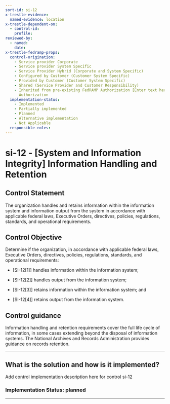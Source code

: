 ```yaml
---
sort-id: si-12
x-trestle-evidence:
  named-evidence: location
x-trestle-dependent-on:
  - control-id:
    profile:
reviewed-by:
  - named:
    date:
x-trestle-fedramp-props:
  control-origination:
    - Service provider Corporate
    - Service provider System Specific
    - Service Provider Hybrid (Corporate and System Specific)
    - Configured by Customer (Customer System Specific)
    - Provided by Customer (Customer System Specific)
    - Shared (Service Provider and Customer Responsibility)
    - Inherited from pre-existing FedRAMP Authorization [Enter text here], Date of
      Authorization
  implementation-status:
    - Implemented
    - Partially implemented
    - Planned
    - Alternative implementation
    - Not Applicable
  responsible-roles:
---
```


# si-12 - \[System and Information Integrity\] Information Handling and Retention

## Control Statement

The organization handles and retains information within the information system and information output from the system in accordance with applicable federal laws, Executive Orders, directives, policies, regulations, standards, and operational requirements.

## Control Objective

Determine if the organization, in accordance with applicable federal laws, Executive Orders, directives, policies, regulations, standards, and operational requirements:

- \[SI-12[1]\] handles information within the information system;

- \[SI-12[2]\] handles output from the information system;

- \[SI-12[3]\] retains information within the information system; and

- \[SI-12[4]\] retains output from the information system.

## Control guidance

Information handling and retention requirements cover the full life cycle of information, in some cases extending beyond the disposal of information systems. The National Archives and Records Administration provides guidance on records retention.

______________________________________________________________________

## What is the solution and how is it implemented?

Add control implementation description here for control si-12

### Implementation Status: planned

______________________________________________________________________
